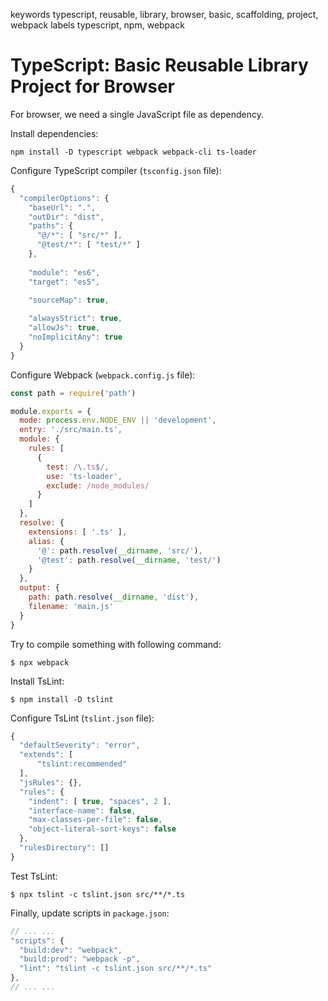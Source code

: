 keywords typescript, reusable, library, browser, basic, scaffolding, project, webpack
labels typescript, npm, webpack

# TypeScript: Basic Reusable Library Project for Browser
For browser, we need a single JavaScript file as dependency.

Install dependencies:
```console
npm install -D typescript webpack webpack-cli ts-loader
```

Configure TypeScript compiler (`tsconfig.json` file):
```javascript
{
  "compilerOptions": {
    "baseUrl": ".",
    "outDir": "dist",
    "paths": {
      "@/*": [ "src/*" ],
      "@test/*": [ "test/*" ]
    },
    
    "module": "es6",
    "target": "es5",

    "sourceMap": true,
    
    "alwaysStrict": true,
    "allowJs": true,
    "noImplicitAny": true
  }
}
```

Configure Webpack (`webpack.config.js` file):
```javascript
const path = require('path')

module.exports = {
  mode: process.env.NODE_ENV || 'development',
  entry: './src/main.ts',
  module: {
    rules: [
      {
        test: /\.ts$/,
        use: 'ts-loader',
        exclude: /node_modules/
      }
    ]
  },
  resolve: {
    extensions: [ '.ts' ],
    alias: {
      '@': path.resolve(__dirname, 'src/'),
      '@test': path.resolve(__dirname, 'test/')
    }
  },
  output: {
    path: path.resolve(__dirname, 'dist'),
    filename: 'main.js'
  }
}
```

Try to compile something with following command:
```console
$ npx webpack
```

Install TsLint:
```console
$ npm install -D tslint
```

Configure TsLint (`tslint.json` file):
```javascript
{
  "defaultSeverity": "error",
  "extends": [
      "tslint:recommended"
  ],
  "jsRules": {},
  "rules": {
    "indent": [ true, "spaces", 2 ],
    "interface-name": false,
    "max-classes-per-file": false,
    "object-literal-sort-keys": false
  },
  "rulesDirectory": []
}
```

Test TsLint:
```console
$ npx tslint -c tslint.json src/**/*.ts
```

Finally, update scripts in `package.json`:
```javascript
// ... ...
"scripts": {
  "build:dev": "webpack",
  "build:prod": "webpack -p",
  "lint": "tslint -c tslint.json src/**/*.ts"
},
// ... ...
```
